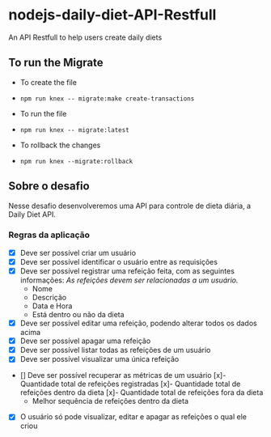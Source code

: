 # nodejs-daily-diet-API-Restfull
An API Restfull to help users create daily diets

## To run the Migrate
- To create the file
- `npm run knex -- migrate:make create-transactions` 

- To run the file
- `npm run knex -- migrate:latest`

- To rollback the changes
- `npm run knex --migrate:rollback `


## Sobre o desafio

Nesse desafio desenvolveremos uma API para controle de dieta diária, a Daily Diet API.

### Regras da aplicação

- [x] Deve ser possível criar um usuário
- [x] Deve ser possível identificar o usuário entre as requisições
- [x] Deve ser possível registrar uma refeição feita, com as seguintes informações:
    *As refeições devem ser relacionadas a um usuário.*
    - Nome
    - Descrição
    - Data e Hora
    - Está dentro ou não da dieta
- [x] Deve ser possível editar uma refeição, podendo alterar todos os dados acima
- [x] Deve ser possível apagar uma refeição
- [x] Deve ser possível listar todas as refeições de um usuário
- [x] Deve ser possível visualizar uma única refeição
- [] Deve ser possível recuperar as métricas de um usuário
    [x]- Quantidade total de refeições registradas
    [x]- Quantidade total de refeições dentro da dieta
    [x]- Quantidade total de refeições fora da dieta
    - Melhor sequência de refeições dentro da dieta
- [x] O usuário só pode visualizar, editar e apagar as refeições o qual ele criou

